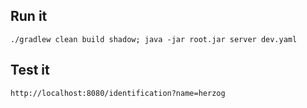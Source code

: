 ## Run it 

```./gradlew clean build shadow; java -jar root.jar server dev.yaml```

## Test it

```http://localhost:8080/identification?name=herzog```
